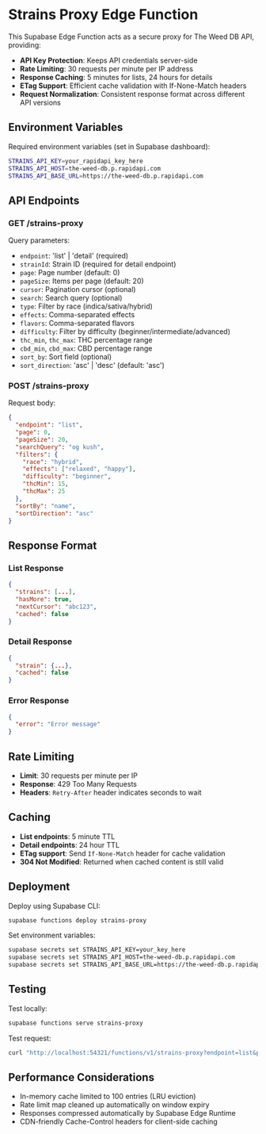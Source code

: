 # Strains Proxy Edge Function

This Supabase Edge Function acts as a secure proxy for The Weed DB API, providing:

- **API Key Protection**: Keeps API credentials server-side
- **Rate Limiting**: 30 requests per minute per IP address
- **Response Caching**: 5 minutes for lists, 24 hours for details
- **ETag Support**: Efficient cache validation with If-None-Match headers
- **Request Normalization**: Consistent response format across different API versions

## Environment Variables

Required environment variables (set in Supabase dashboard):

```bash
STRAINS_API_KEY=your_rapidapi_key_here
STRAINS_API_HOST=the-weed-db.p.rapidapi.com
STRAINS_API_BASE_URL=https://the-weed-db.p.rapidapi.com
```

## API Endpoints

### GET /strains-proxy

Query parameters:

- `endpoint`: 'list' | 'detail' (required)
- `strainId`: Strain ID (required for detail endpoint)
- `page`: Page number (default: 0)
- `pageSize`: Items per page (default: 20)
- `cursor`: Pagination cursor (optional)
- `search`: Search query (optional)
- `type`: Filter by race (indica/sativa/hybrid)
- `effects`: Comma-separated effects
- `flavors`: Comma-separated flavors
- `difficulty`: Filter by difficulty (beginner/intermediate/advanced)
- `thc_min`, `thc_max`: THC percentage range
- `cbd_min`, `cbd_max`: CBD percentage range
- `sort_by`: Sort field (optional)
- `sort_direction`: 'asc' | 'desc' (default: 'asc')

### POST /strains-proxy

Request body:

```json
{
  "endpoint": "list",
  "page": 0,
  "pageSize": 20,
  "searchQuery": "og kush",
  "filters": {
    "race": "hybrid",
    "effects": ["relaxed", "happy"],
    "difficulty": "beginner",
    "thcMin": 15,
    "thcMax": 25
  },
  "sortBy": "name",
  "sortDirection": "asc"
}
```

## Response Format

### List Response

```json
{
  "strains": [...],
  "hasMore": true,
  "nextCursor": "abc123",
  "cached": false
}
```

### Detail Response

```json
{
  "strain": {...},
  "cached": false
}
```

### Error Response

```json
{
  "error": "Error message"
}
```

## Rate Limiting

- **Limit**: 30 requests per minute per IP
- **Response**: 429 Too Many Requests
- **Headers**: `Retry-After` header indicates seconds to wait

## Caching

- **List endpoints**: 5 minute TTL
- **Detail endpoints**: 24 hour TTL
- **ETag support**: Send `If-None-Match` header for cache validation
- **304 Not Modified**: Returned when cached content is still valid

## Deployment

Deploy using Supabase CLI:

```bash
supabase functions deploy strains-proxy
```

Set environment variables:

```bash
supabase secrets set STRAINS_API_KEY=your_key_here
supabase secrets set STRAINS_API_HOST=the-weed-db.p.rapidapi.com
supabase secrets set STRAINS_API_BASE_URL=https://the-weed-db.p.rapidapi.com
```

## Testing

Test locally:

```bash
supabase functions serve strains-proxy
```

Test request:

```bash
curl "http://localhost:54321/functions/v1/strains-proxy?endpoint=list&pageSize=10"
```

## Performance Considerations

- In-memory cache limited to 100 entries (LRU eviction)
- Rate limit map cleaned up automatically on window expiry
- Responses compressed automatically by Supabase Edge Runtime
- CDN-friendly Cache-Control headers for client-side caching

